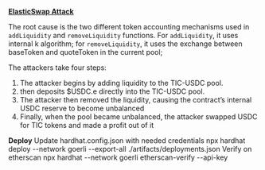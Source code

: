 **[ElasticSwap Attack](https://quillaudits.medium.com/decoding-elastic-swaps-850k-exploit-quillaudits-9ceb7fcd8d1a)**

The root cause is the two different token accounting mechanisms used in `addLiquidity` and `removeLiquidity` functions. For `addLiquidity`,
it uses internal k algorithm; for `removeLiquidity`, it uses the exchange between baseToken and quoteToken in the current pool;

The attackers take four steps: 
1. The attacker begins by adding liquidity to the TIC-USDC pool.
2. then deposits $USDC.e directly into the TIC-USDC pool.
3. The attacker then removed the liquidity, causing the contract’s internal USDC reserve to become unbalanced
4. Finally, when the pool became unbalanced, the attacker swapped USDC for TIC tokens and made a profit out of it

**Deploy**
Update hardhat.config.json with needed credentials
npx hardhat deploy --network goerli --export-all ./artifacts/deployments.json
Verify on etherscan npx hardhat --network goerli etherscan-verify --api-key <APIKEY>
